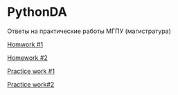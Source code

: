 # PythonDA
Ответы на практические работы МГПУ (магистратура)

[Homwork #1](https://github.com/MikeRuz551/PythonDA/blob/main/01work_Python.ipynb)

[Homework #2](https://github.com/MikeRuz551/PythonDA/blob/main/%2202hw_numpy_ipynb%22.ipynb)

[Practice work #1](https://github.com/MikeRuz551/PythonDA/blob/main/Practice1.ipynb)

[Practice work#2](Practice_work02.ipynb)

